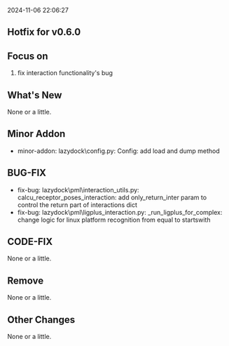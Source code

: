 <!--
 * @Date: 2024-11-07 22:38:03
 * @LastEditors: BHM-Bob 2262029386@qq.com
 * @LastEditTime: 2024-11-07 22:39:42
 * @Description: 
-->
2024-11-06 22:06:27

## Hotfix for v0.6.0

## Focus on  
1. fix interaction functionality's bug


## What's New  
None or a little. 


## Minor Addon
- minor-addon: lazydock\config.py: Config: add load and dump method  

  
## BUG-FIX  
- fix-bug: lazydock\pml\interaction_utils.py: calcu_receptor_poses_interaction: add only_return_inter param to control the return part of interactions dict  
- fix-bug: lazydock\pml\ligplus_interaction.py: _run_ligplus_for_complex: change logic for linux platform recognition from equal to startswith    

  
## CODE-FIX 
None or a little. 

  
## Remove  
None or a little.  

  
## Other Changes  
None or a little. 